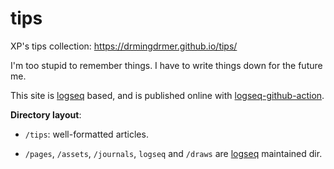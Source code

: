 # tips

XP's tips collection: https://drmingdrmer.github.io/tips/

I'm too stupid to remember things. I have to write things down for the future me.

This site is [logseq](https://logseq.com/) based, and is published online with [logseq-github-action](https://github.com/pengx17/logseq-publish).


**Directory layout**:


- `/tips`: well-formatted articles.

- `/pages`, `/assets`, `/journals`, `logseq` and `/draws` are [logseq](https://logseq.com/) maintained
    dir.

